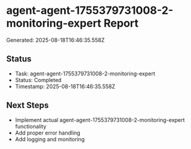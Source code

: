 # agent-agent-1755379731008-2-monitoring-expert Report

Generated: 2025-08-18T16:46:35.558Z

## Status
- Task: agent-agent-1755379731008-2-monitoring-expert
- Status: Completed
- Timestamp: 2025-08-18T16:46:35.558Z

## Next Steps
- Implement actual agent-agent-1755379731008-2-monitoring-expert functionality
- Add proper error handling
- Add logging and monitoring
